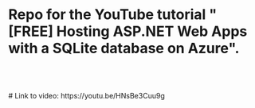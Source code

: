 # Repo for the YouTube tutorial "[FREE] Hosting ASP.NET Web Apps with a SQLite database on Azure".
<br />
<br />
<br />
# Link to video: https://youtu.be/HNsBe3Cuu9g
